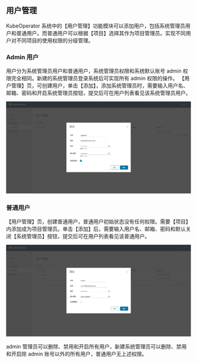 ## 用户管理

KubeOperator 系统中的【用户管理】功能模块可以添加用户，包括系统管理员用户和普通用户。而普通用户可以根据【项目】选择其作为项目管理员。实现不同用户对不同项目的使用权限的分级管理。

### Admin 用户

用户分为系统管理员用户和普通用户，系统管理员权限和系统默认账号 admin 权限完全相同。新建的系统管理员登录系统后可实现所有 admin 权限的操作。
【用户管理】页，可创建用户，单击【添加】，添加系统管理员时，需要输入用户名、邮箱、密码和开启系统管理员按钮，提交后可在用户列表看见该系统管理员用户。

![user-1](../img/user_manual/user_management/user-1.png)

### 普通用户

【用户管理】页，创建普通用户，普通用户初始状态没有任何权限。需要【项目】内添加成为项目管理员。单击【添加】后，需要输入用户名、邮箱、密码和默认关闭【系统管理员】按钮，提交后可在用户列表看见该普通用户。

![user-1](../img/user_manual/user_management/user-2.png)

admin 管理员可以删除、禁用和开启所有用户，新建系统管理员可以删除、禁用和开启除 admin 账号以外的所有用户，普通用户无上述权限。